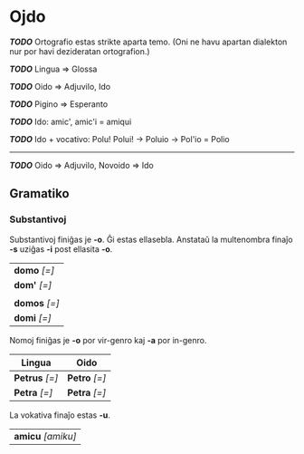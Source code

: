 # Ojdo

***TODO*** Ortografio estas strikte aparta temo. (Oni ne havu apartan dialekton nur por havi dezideratan ortografion.)

***TODO*** Lingua ⇒ Glossa

***TODO*** Oido ⇒ Adjuvilo, Ido

***TODO*** Pigino ⇒ Esperanto

***TODO*** Ido: amic', amic'i = amiqui

***TODO*** Ido + vocativo: Polu! Polui! → Poluio → Pol'io = Polio

---

***TODO*** Oido ⇒ Adjuvilo, Novoido ⇒ Ido

## Gramatiko

### Substantivoj

Substantivoj finiĝas je **-o**. Ĝi estas ellasebla. Anstataŭ la multenombra finaĵo **-s** uziĝas **-i** post ellasita **-o**.

| |
|-|
| **domo** *[=]* |
| **dom'** *[=]* |
| |
| **domos** *[=]* |
| **domi** *[=]* |

Nomoj finiĝas je **-o** por vir-genro kaj **-a** por in-genro.

| Lingua | Oido |
|-|-|
| **Petrus** *[=]* | **Petro** *[=]* |
| **Petra** *[=]* | **Petra** *[=]* |

La vokativa finaĵo estas **-u**.

| |
|-|
| **amicu** *[amiku]* |


